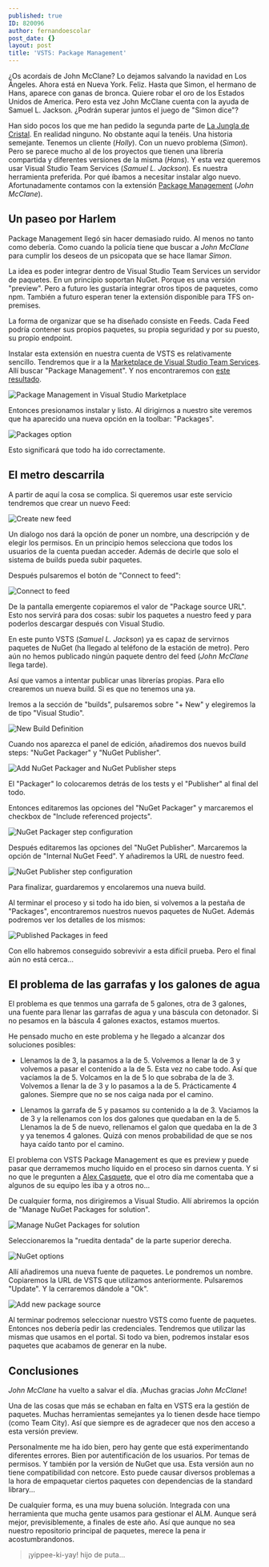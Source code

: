 ```yaml
---
published: true
ID: 820096
author: fernandoescolar
post_date: {}
layout: post
title: 'VSTS: Package Management'
---
```

¿Os acordais de John McClane? Lo dejamos salvando la navidad en Los Ángeles. Ahora está en Nueva York. Feliz. Hasta que Simon, el hermano de Hans, aparece con ganas de bronca. Quiere robar el oro de los Estados Unidos de America. Pero esta vez John McClane cuenta con la ayuda de Samuel L. Jackson. ¿Podrán superar juntos el juego de "Simon dice"?<!--break-->

Han sido pocos los que me han pedido la segunda parte de [La Jungla de Cristal](http://fernandoescolar.github.io/2016/09/08/quiero-mi-propio-nuget/ "Quiero mi propio NuGet"). En realidad ninguno. No obstante aquí la tenéis. Una historia semejante. Tenemos un cliente (_Holly_). Con un nuevo problema (_Simon_). Pero se parece mucho al de los proyectos que tienen una librería compartida y diferentes versiones de la misma (_Hans_). Y esta vez queremos usar Visual Studio Team Services (_Samuel L. Jackson_). Es nuestra herramienta preferida. Por qué íbamos a necesitar instalar algo nuevo. Afortunadamente contamos con la extensión [Package Management](https://marketplace.visualstudio.com/items?itemName=ms.feed "Package Management in the Visual Studio MarketPlace") (_John McClane_).

## Un paseo por Harlem
Package Management llegó sin hacer demasiado ruido. Al menos no tanto como debería. Como cuando la policía tiene que buscar a _John McClane_ para cumplir los deseos de un psicopata que se hace llamar _Simon_. 

La idea es poder integrar dentro de Visual Studio Team Services un servidor de paquetes. En un principio soportan NuGet. Porque es una versión "preview". Pero a futuro les gustaría integrar otros tipos de paquetes, como npm. También a futuro esperan tener la extensión disponible para TFS on-premises.

La forma de organizar que se ha diseñado consiste en Feeds. Cada Feed podría contener sus propios paquetes, su propia seguridad y por su puesto, su propio endpoint.

Instalar esta extensión en nuestra cuenta de VSTS es relativamente sencillo. Tendremos que ir a la [Marketplace de Visual Studio Team Services](https://marketplace.visualstudio.com/ "Visual Studio Marketplace"). Allí buscar "Package Management". Y nos encontraremos con [este resultado](https://marketplace.visualstudio.com/items?itemName=ms.feed "Package Management").

![Package Management in Visual Studio Marketplace]({{site.baseurl}}/public/uploads/2016/10/package-management-1.png)

Entonces presionamos instalar y listo. Al dirigirnos a nuestro site veremos que ha aparecido una nueva opción en la toolbar: "Packages".

![Packages option]({{site.baseurl}}/public/uploads/2016/10/package-management-2.png)

Esto significará que todo ha ido correctamente.

## El metro descarrila
A partir de aquí la cosa se complica. Si queremos usar este servicio tendremos que crear un nuevo Feed:

![Create new feed]({{site.baseurl}}/public/uploads/2016/10/package-management-3.png)

Un dialogo nos dará la opción de poner un nombre, una descripción y de elegir los permisos. En un principio hemos selecciona que todos los usuarios de la cuenta puedan acceder. Además de decirle que solo el sistema de builds pueda subir paquetes.

Después pulsaremos el botón de "Connect to feed":

![Connect to feed]({{site.baseurl}}/public/uploads/2016/10/package-management-4.png)

De la pantalla emergente copiaremos el valor de "Package source URL". Esto nos servirá para dos cosas: subir los paquetes a nuestro feed y para poderlos descargar después con Visual Studio.

En este punto VSTS (_Samuel L. Jackson_) ya es capaz de servirnos paquetes de NuGet (ha llegado al teléfono de la estación de metro). Pero aún no hemos publicado ningún paquete dentro del feed (_John McClane_ llega tarde).

Así que vamos a intentar publicar unas librerías propias. Para ello crearemos un nueva build. Si es que no tenemos una ya.

Iremos a la sección de "builds", pulsaremos sobre "+ New" y elegiremos la de tipo "Visual Studio".

![New Build Definition]({{site.baseurl}}/public/uploads/2016/10/package-management-5.png)

Cuando nos aparezca el panel de edición, añadiremos dos nuevos build steps: "NuGet Packager" y "NuGet Publisher".

![Add NuGet Packager and NuGet Publisher steps]({{site.baseurl}}/public/uploads/2016/10/package-management-6.png)

El "Packager" lo colocaremos detrás de los tests y el "Publisher" al final del todo.

Entonces editaremos las opciones del "NuGet Packager" y marcaremos el checkbox de "Include referenced projects".

![NuGet Packager step configuration]({{site.baseurl}}/public/uploads/2016/10/package-management-7.png)

Después editaremos las opciones del "NuGet Publisher". Marcaremos la opción de "Internal NuGet Feed". Y añadiremos la URL de nuestro feed.

![NuGet Publisher step configuration]({{site.baseurl}}/public/uploads/2016/10/package-management-8.png)

Para finalizar, guardaremos y encolaremos una nueva build.

Al terminar el proceso y si todo ha ido bien, si volvemos a la pestaña de "Packages", encontraremos nuestros nuevos paquetes de NuGet. Además podremos ver los detalles de los mismos:

![Published Packages in feed]({{site.baseurl}}/public/uploads/2016/10/package-management-9.png)

Con ello habremos conseguido sobrevivir a esta difícil prueba. Pero el final aún no está cerca...


## El problema de las garrafas y los galones de agua

El problema es que tenmos una garrafa de 5 galones, otra de 3 galones, una fuente para llenar las garrafas de agua y una báscula con detonador. Si no pesamos en la báscula 4 galones exactos, estamos muertos.

He pensado mucho en este problema y he llegado a alcanzar dos soluciones posibles:

- Llenamos la de 3, la pasamos a la de 5. Volvemos a llenar la de 3 y volvemos a pasar el contenido a la de 5. Esta vez no cabe todo. Así que vacíamos la de 5. Volcamos en la de 5 lo que sobraba de la de 3. Volvemos a llenar la de 3 y lo pasamos a la de 5. Prácticamente 4 galones. Siempre que no se nos caiga nada por el camino.

- Llenamos la garrafa de 5 y pasamos su contenido a la de 3. Vaciamos la de 3 y la rellenamos con los dos galones que quedaban en la de 5. Llenamos la de 5 de nuevo, rellenamos el galon que quedaba en la de 3 y ya tenemos 4 galones. Quizá con menos probabilidad de que se nos haya caído tanto por el camino.

El problema con VSTS Package Management es que es preview y puede pasar que derramemos mucho líquido en el proceso sin darnos cuenta. Y si no que le pregunten a [Alex Casquete](https://twitter.com/acasquete "Alex Casquete"), que el otro día me comentaba que a algunos de su equipo les iba y a otros no...

De cualquier forma, nos dirigiremos a Visual Studio. Allí abriremos la opción de "Manage NuGet Packages for solution". 

![Manage NuGet Packages for solution]({{site.baseurl}}/public/uploads/2016/10/package-management-10.png)

Seleccionaremos la "ruedita dentada" de la parte superior derecha. 

![NuGet options]({{site.baseurl}}/public/uploads/2016/10/package-management-11.png)

Allí añadiremos una nueva fuente de paquetes. Le pondremos un nombre. Copiaremos la URL de VSTS que utilizamos anteriormente. Pulsaremos "Update". Y la cerraremos dándole a "Ok".

![Add new package source]({{site.baseurl}}/public/uploads/2016/10/package-management-12.png)

Al terminar podremos seleccionar nuestro VSTS como fuente de paquetes. Entonces nos debería pedir las credenciales. Tendremos que utilizar las mismas que usamos en el portal. Si todo va bien, podremos instalar esos paquetes que acabamos de generar en la nube.

## Conclusiones
_John McClane_ ha vuelto a salvar el día. ¡Muchas gracias _John McClane_!

Una de las cosas que más se echaban en falta en VSTS era la gestión de paquetes. Muchas herramientas semejantes ya lo tienen desde hace tiempo (como Team City). Así que siempre es de agradecer que nos den acceso a esta versión preview.

Personalmente me ha ido bien, pero hay gente que está experimentando diferentes errores. Bien por autentificación de los usuarios. Por temas de permisos. Y también por la versión de NuGet que usa. Esta versión aun no tiene compatibilidad con netcore. Esto puede causar diversos problemas a la hora de empaquetar ciertos paquetes con dependencias de la standard library...

De cualquier forma, es una muy buena solución. Integrada con una herramienta que mucha gente usamos para gestionar el ALM. Aunque será mejor, previsiblemente, a finales de este año. Así que aunque no sea nuestro repositorio principal de paquetes, merece la pena ir acostumbrandonos.

> ¡yippee-ki-yay! hijo de puta...
